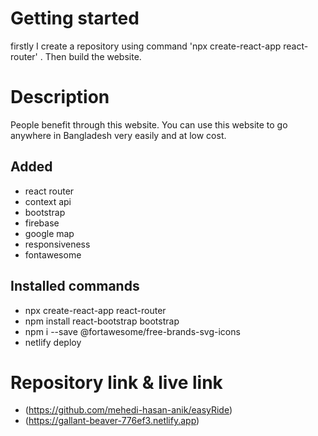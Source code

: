 # Getting started
firstly I create a repository using command 'npx create-react-app react-router' . 
Then build the website.

# Description
People benefit through this website. You can use this website to go anywhere in Bangladesh very easily and at low cost.

## Added
- react router
- context api
- bootstrap
- firebase
- google map
- responsiveness
- fontawesome

## Installed commands
- npx create-react-app react-router
- npm install react-bootstrap bootstrap
- npm i --save @fortawesome/free-brands-svg-icons
- netlify deploy

# Repository link & live link
- (https://github.com/mehedi-hasan-anik/easyRide)
- (https://gallant-beaver-776ef3.netlify.app)